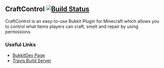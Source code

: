 ## CraftControl [![Build Status](http://www.madjamonline.com:8080/buildStatus/icon?job=CraftControl)](http://www.madjamonline.com:8080/job/CraftControl/)

CraftControl is an easy-to-use Bukkit Plugin for Minecraft which allows you
to control what items players can craft, smelt and repair by using permissions.

### Useful Links
- [BukkitDev Page](http://dev.bukkit.org/bukkit-plugins/craftcontrol)
- [Travis Build Server](https://travis-ci.org/madjam002/CraftControl)
